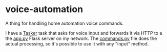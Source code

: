 # voice-automation

A thing for handling home automation voice commands.

I have a [Tasker](https://play.google.com/store/apps/details?id=net.dinglisch.android.taskerm&hl=en) task that asks for voice input and forwards it via HTTP to a the [app.py](https://github.com/scizzorz/voice-automation/blob/master/app.py) Flask server on my network. The [commands.py](https://github.com/scizzorz/voice-automation/blob/master/commands.py) file does the actual processing, so it's possible to use it with any "input" method.
